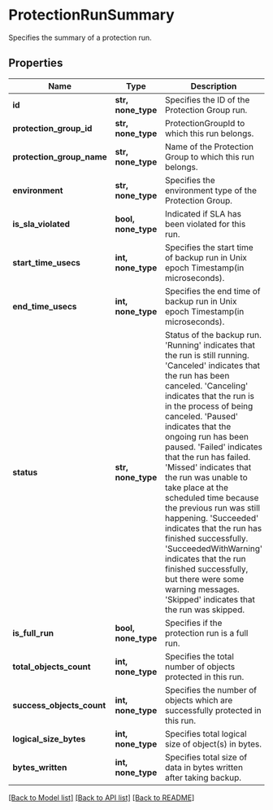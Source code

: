 # ProtectionRunSummary

Specifies the summary of a protection run.

## Properties
Name | Type | Description | Notes
------------ | ------------- | ------------- | -------------
**id** | **str, none_type** | Specifies the ID of the Protection Group run. | [optional] 
**protection_group_id** | **str, none_type** | ProtectionGroupId to which this run belongs. | [optional] 
**protection_group_name** | **str, none_type** | Name of the Protection Group to which this run belongs. | [optional] 
**environment** | **str, none_type** | Specifies the environment type of the Protection Group. | [optional] 
**is_sla_violated** | **bool, none_type** | Indicated if SLA has been violated for this run. | [optional] 
**start_time_usecs** | **int, none_type** | Specifies the start time of backup run in Unix epoch Timestamp(in microseconds). | [optional] 
**end_time_usecs** | **int, none_type** | Specifies the end time of backup run in Unix epoch Timestamp(in microseconds). | [optional] 
**status** | **str, none_type** | Status of the backup run. &#39;Running&#39; indicates that the run is still running. &#39;Canceled&#39; indicates that the run has been canceled. &#39;Canceling&#39; indicates that the run is in the process of being canceled. &#39;Paused&#39; indicates that the ongoing run has been paused. &#39;Failed&#39; indicates that the run has failed. &#39;Missed&#39; indicates that the run was unable to take place at the scheduled time because the previous run was still happening. &#39;Succeeded&#39; indicates that the run has finished successfully. &#39;SucceededWithWarning&#39; indicates that the run finished successfully, but there were some warning messages. &#39;Skipped&#39; indicates that the run was skipped. | [optional] 
**is_full_run** | **bool, none_type** | Specifies if the protection run is a full run. | [optional] 
**total_objects_count** | **int, none_type** | Specifies the total number of objects protected in this run. | [optional] 
**success_objects_count** | **int, none_type** | Specifies the number of objects which are successfully protected in this run. | [optional] 
**logical_size_bytes** | **int, none_type** | Specifies total logical size of object(s) in bytes. | [optional] 
**bytes_written** | **int, none_type** | Specifies total size of data in bytes written after taking backup. | [optional] 

[[Back to Model list]](../README.md#documentation-for-models) [[Back to API list]](../README.md#documentation-for-api-endpoints) [[Back to README]](../README.md)


